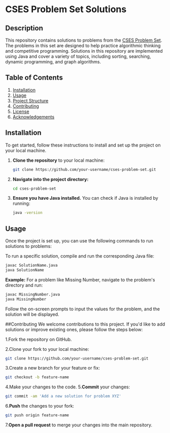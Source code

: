 # CSES Problem Set Solutions

## Description
This repository contains solutions to problems from the [CSES Problem Set](https://cses.fi/problemset/). The problems in this set are designed to help practice algorithmic thinking and competitive programming. Solutions in this repository are implemented using Java and cover a variety of topics, including sorting, searching, dynamic programming, and graph algorithms.

## Table of Contents
1. [Installation](#installation)
2. [Usage](#usage)
3. [Project Structure](#project-structure)
4. [Contributing](#contributing)
5. [License](#license)
6. [Acknowledgements](#acknowledgements)

## Installation

To get started, follow these instructions to install and set up the project on your local machine.

1. **Clone the repository** to your local machine:

   ```bash
   git clone https://github.com/your-username/cses-problem-set.git
   ```
2. **Navigate into the project directory:**

   ```bash
   cd cses-problem-set
   ```
3. **Ensure you have Java installed.** You can check if Java is installed by running:

   ```bash
   java -version
   ```
## Usage

Once the project is set up, you can use the following commands to run solutions to problems:

To run a specific solution, compile and run the corresponding Java file:

  ```bash
  javac SolutionName.java
  java SolutionName
```

**Example:** For a problem like Missing Number, navigate to the problem's directory and run:
```bash
javac MissingNumber.java
java MissingNumber
```
Follow the on-screen prompts to input the values for the problem, and the solution will be displayed.

##Contributing
We welcome contributions to this project. If you'd like to add solutions or improve existing ones, please follow the steps below:

1.Fork the repository on GitHub.

2.Clone your fork to your local machine:
```bash
git clone https://github.com/your-username/cses-problem-set.git
```
3.Create a new branch for your feature or fix:
```bash
git checkout -b feature-name
```
4.Make your changes to the code.
5.**Commit** your changes:
```bash
git commit -am 'Add a new solution for problem XYZ'
```
6.**Push** the changes to your fork:
```bash
git push origin feature-name
```
7.**Open a pull request** to merge your changes into the main repository.
